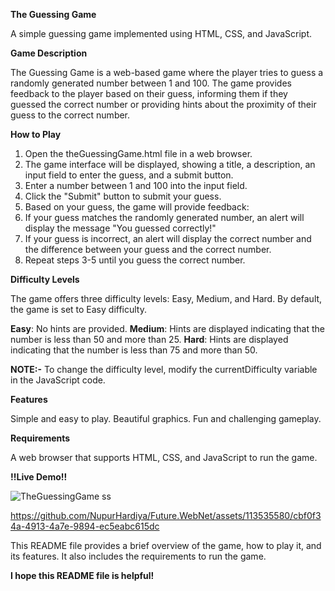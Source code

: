 **The Guessing Game**

A simple guessing game implemented using HTML, CSS, and JavaScript.

**Game Description**

The Guessing Game is a web-based game where the player tries to guess a randomly generated number between 1 and 100.
The game provides feedback to the player based on their guess, informing them if they guessed the correct number or
providing hints about the proximity of their guess to the correct number.

**How to Play**

1. Open the theGuessingGame.html file in a web browser.
2. The game interface will be displayed, showing a title, a description, an input field to enter the guess, and a submit button.
3. Enter a number between 1 and 100 into the input field.
4. Click the "Submit" button to submit your guess.
5. Based on your guess, the game will provide feedback:
6. If your guess matches the randomly generated number, an alert will display the message "You guessed correctly!"
7. If your guess is incorrect, an alert will display the correct number and the difference between your guess and the correct number.
8. Repeat steps 3-5 until you guess the correct number.
   
**Difficulty Levels**

The game offers three difficulty levels: Easy, Medium, and Hard. By default, the game is set to Easy difficulty.

**Easy**: No hints are provided.
**Medium**: Hints are displayed indicating that the number is less than 50 and more than 25.
**Hard**: Hints are displayed indicating that the number is less than 75 and more than 50.

**NOTE:-** To change the difficulty level, modify the currentDifficulty variable in the JavaScript code.

**Features**

Simple and easy to play.
Beautiful graphics.
Fun and challenging gameplay.

**Requirements**

A web browser that supports HTML, CSS, and JavaScript to run the game.

**!!Live Demo!!**

![TheGuessingGame ss](https://github.com/NupurHardiya/Future.WebNet/assets/113535580/4ac46787-4fb4-4263-8e97-663ab4317e57)

https://github.com/NupurHardiya/Future.WebNet/assets/113535580/cbf0f34a-4913-4a7e-9894-ec5eabc615dc

This README file provides a brief overview of the game, how to play it, and its features. It also includes the requirements to run the game.

**I hope this README file is helpful!**

